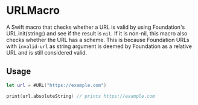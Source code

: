 # URLMacro

A Swift macro that checks whether a URL is valid by using Foundation's URL.init(string:) and see if the result is `nil`. If it is non-nil, this macro also checks whether the URL has a scheme. This is because Foundation URLs with `invalid-url` as string argument is deemed by Foundation as a relative URL and is still considered valid.

## Usage
```swift
let url = #URL("https://example.com")

print(url.absoluteString) // prints https://example.com
```
